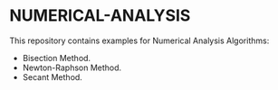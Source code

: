 # NUMERICAL-ANALYSIS
This repository contains examples for Numerical Analysis Algorithms:
- Bisection Method.
- Newton-Raphson Method.
- Secant Method.
